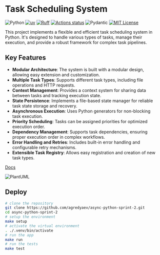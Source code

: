 # Task Scheduling System

![Python](https://img.shields.io/badge/python-3.13-blue)
[![uv](https://img.shields.io/endpoint?url=https://raw.githubusercontent.com/astral-sh/uv/main/assets/badge/v0.json)](https://github.com/astral-sh/uv)
[![Ruff](https://img.shields.io/endpoint?url=https://raw.githubusercontent.com/astral-sh/ruff/main/assets/badge/v2.json)](https://github.com/astral-sh/ruff)
[![Actions status](https://github.com/agredyaev/async-python-sprint-2/actions/workflows/app-testing.yml/badge.svg)](https://github.com/agredyaev/async-python-sprint-2/actions)
![Pydantic](https://img.shields.io/badge/Pydantic-red?logo=pydantic&logoColor=white)
[![MIT License](https://img.shields.io/badge/license-MIT-green.svg)](https://mit-license.org/)

This project implements a flexible and efficient task scheduling system in Python. It's designed to handle various types of tasks, manage their execution, and provide a robust framework for complex task pipelines.

## Key Features

- **Modular Architecture**: The system is built with a modular design, allowing easy extension and customization.
- **Multiple Task Types**: Supports different task types, including file operations and HTTP requests.
- **Context Management**: Provides a context system for sharing data between tasks and tracking execution state.
- **State Persistence**: Implements a file-based state manager for reliable task state storage and recovery.
- **Asynchronous Execution**: Uses Python generators for non-blocking task execution.
- **Priority Scheduling**: Tasks can be assigned priorities for optimized execution order.
- **Dependency Management**: Supports task dependencies, ensuring proper execution order in complex workflows.
- **Error Handling and Retries**: Includes built-in error handling and configurable retry mechanisms.
- **Extensible Task Registry**: Allows easy registration and creation of new task types.

[Docs](/docs/classes_schema.md)

![PlantUML](https://www.plantuml.com/plantuml/dpng/hLLDZ-964BtxL_HwSm1f6QDDieT8ICkoM8cKsK6OpHnHuouR2xljTBM7GL7-UxfiDpRsYFYmdAYFUg_wzMluZ9ehNMQfyowHOLeAO4Uj2_pDynG_FyI9FfQ74a65kTGWzKEOPrwHSaapCzGYJGxUwfVPXbBV7__qCeuQb4djLsQ29nBKGq7upZi1aGdPr_LVVwoUlWKZY7HPSA5-RWaJKvr5fcE6XKeqeEKJy48rlBBuJzzso-TryFIu_g54LOwV0VCCPhzQrTfJUSL57tDPdzbMkzjuckC9xzIZ98KxPGdwdAlJ_fme48sqU4famHNFcCfBALQvag3OntcdSE3XAMwgQQxOUz_tbtwtm-XGv1Aa3lGb1MQ0FphEKeXr2fd9xdWySL7dYiVWVc0_uP4NiDWI8eWl-Mj0yMHgAeUuebYuxzUVrf_y9NMJR3Oxhpxkj0z-NM0il3ytXvYFXIVTno97y-WGHUCNbnfUzMZmA9hV0NUSu88QilqNGk7gCi7m2A9CGUsngdnWxiuSXWLrFf4ngqVSAVl7OUPpVNljh1aAx7VN19lAf_JjaKiU0p9DcF0AOQcJN38k1SCh0wrRFuM5MrkSCfh7kEXStBJ7Jf1x1N62MbtisjicljsYpeB2YZXKmBNTAP6ekGm1kqjG1TiTA1pGDnUpp-Y4bGIhEiFgCuyJea71-n9Gpr00r5n3Xp-WU0HxDLTBKO12KiO8CFOIRfVuUfZGRyg-URo6oZSX2-nRjd5b8GgfyiOY9bUcjp8GRhj2Gs0M-DTnjf1spTTtmgfpmMWcUks3cxFosCfmfbvrE57dRN-lgIVC5hX0xrabsiwPCPhhExdxh3OgVqb4twoMi7-IjqS7RYFUraRLcWHlBsj7ThSFQdSfW88Dg2XN6LQdOda1YXFayCRwhwObehzAI_JxRhVv7wAgHS7V9U2jCMx-fNfyRolQ7j6QmohOQwGLUuqMieCnDD3tGb2lhJJWX3P-f6_hldy2_WBeRO4o7GTz1YdABFqF)

## Deploy
```bash
# clone the repository
git clone https://github.com/agredyaev/async-python-sprint-2.git
cd async-python-sprint-2
# setup the environment
make setup
# activate the virtual environment
. ./.venv/bin/activate
# run the app
make run
# run the tests
make test
```
